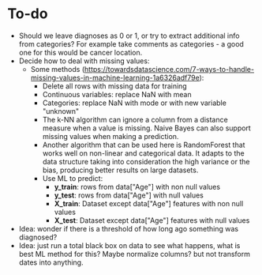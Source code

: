 # To-do
- Should we leave diagnoses as 0 or 1, or try to extract additional info from categories? For example take comments as categories - a good one for this would be cancer location.
- Decide how to deal with missing values:
	- Some methods (https://towardsdatascience.com/7-ways-to-handle-missing-values-in-machine-learning-1a6326adf79e):
		- Delete all rows with missing data for training
		- Continuous variables: replace NaN with mean
		- Categories: replace NaN with mode or with new variable "unknown"
		- The k-NN algorithm can ignore a column from a distance measure when a value is missing. Naive Bayes can also support missing values when making a prediction.
		- Another algorithm that can be used here is RandomForest that works well on non-linear and categorical data. It adapts to the data structure taking into consideration the high variance or the bias, producing better results on large datasets.
		- Use ML to predict:
			- **y_train**: rows from data["Age"] with non null values  
			- **y_test**: rows from data["Age"] with null values  
			- **X_train**: Dataset except data["Age"] features with non null values  
			- **X_test**: Dataset except data["Age"] features with null values
- Idea: wonder if there is a threshold of how long ago something was diagnosed?
- Idea: just run a total black box on data to see what happens, what is best ML method for this? Maybe normalize columns? but not transform dates into anything.

